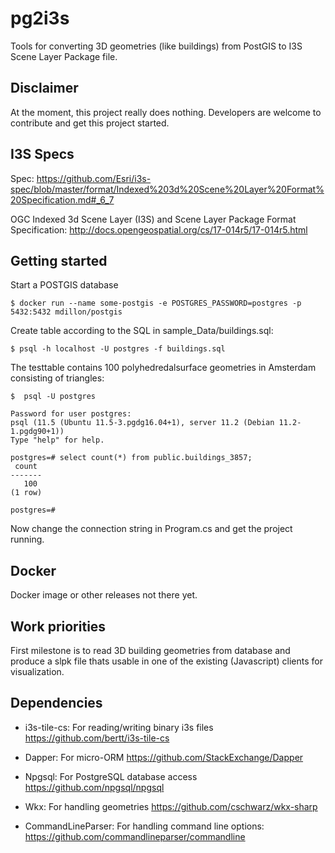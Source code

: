 # pg2i3s

Tools for converting 3D geometries (like buildings) from PostGIS to I3S Scene Layer Package file.

## Disclaimer

At the moment, this project really does nothing. Developers are welcome to contribute and get this project started.

## I3S Specs

Spec: https://github.com/Esri/i3s-spec/blob/master/format/Indexed%203d%20Scene%20Layer%20Format%20Specification.md#_6_7

OGC Indexed 3d Scene Layer (I3S) and Scene Layer Package Format Specification: http://docs.opengeospatial.org/cs/17-014r5/17-014r5.html

## Getting started


Start a POSTGIS database 

```
$ docker run --name some-postgis -e POSTGRES_PASSWORD=postgres -p 5432:5432 mdillon/postgis
```

Create table according to the SQL in sample_Data/buildings.sql:

```
$ psql -h localhost -U postgres -f buildings.sql
```

The testtable contains 100 polyhedredalsurface geometries in Amsterdam consisting of triangles:

```
$  psql -U postgres

Password for user postgres:
psql (11.5 (Ubuntu 11.5-3.pgdg16.04+1), server 11.2 (Debian 11.2-1.pgdg90+1))
Type "help" for help.

postgres=# select count(*) from public.buildings_3857;
 count
-------
   100
(1 row)

postgres=#
```

Now change the connection string in Program.cs and get the project running.

## Docker

Docker image or other releases not there yet.

## Work priorities

First milestone is to read 3D building geometries from database and produce a slpk file thats usable in one of the 
existing (Javascript) clients for visualization.  

## Dependencies

- i3s-tile-cs: For reading/writing binary i3s files https://github.com/bertt/i3s-tile-cs

- Dapper: For micro-ORM https://github.com/StackExchange/Dapper

- Npgsql: For PostgreSQL database access https://github.com/npgsql/npgsql

- Wkx: For handling geometries https://github.com/cschwarz/wkx-sharp

- CommandLineParser: For handling command line options: https://github.com/commandlineparser/commandline